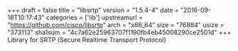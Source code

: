+++
draft = false
title = "libsrtp"
version = "1.5.4-4"
date = "2016-09-18T10:17:43"
categories = ['lib']
upstreamurl = "https://github.com/cisco/libsrtp"
arch = "x86_64"
size = "76884"
usize = "373113"
sha1sum = "4c7a62e25963707f1190fb4eb45008290ce2501d"
+++
Library for SRTP (Secure Realtime Transport Protocol)